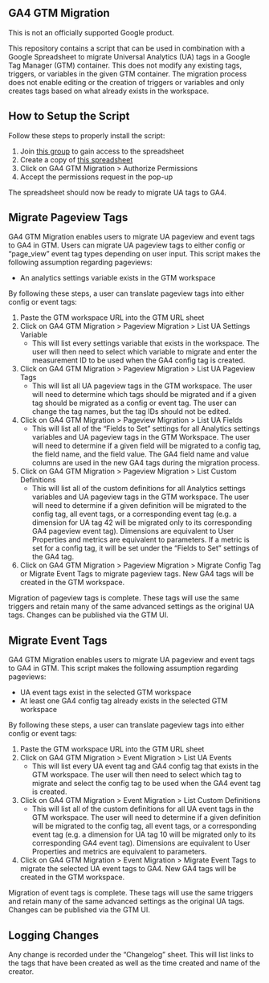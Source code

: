 ## GA4 GTM Migration

This is not an officially supported Google product.

This repository contains a script that can be used in combination with a Google Spreadsheet to migrate Universal Analytics (UA) tags in a Google Tag Manager (GTM) container. This does not modify any existing tags, triggers, or variables in the given GTM container. The migration process does not enable editing or the creation of triggers or variables and  only creates tags based on what already exists in the workspace.


## How to Setup the Script

Follow these steps to properly install the script:



1. Join [this group](https://groups.google.com/g/ga4-gtm-migration-users) to gain access to the spreadsheet
2. Create a copy of [this spreadsheet](https://docs.google.com/spreadsheets/d/1wpmw7kkHpHzPIDC-mJS3BkSqGqf46W7E5UYpYTFilEc/edit?resourcekey=0-iEpABBGIT6mtfbUtfcsktA#gid=712345901)
3. Click on GA4 GTM Migration > Authorize Permissions
4. Accept the permissions request in the pop-up

The spreadsheet should now be ready to migrate UA tags to GA4.


## Migrate Pageview Tags

GA4 GTM Migration enables users to migrate UA pageview and event tags to GA4 in GTM. Users can migrate UA pageview tags to either config or “page\_view” event tag types depending on user input. This script makes the following assumption regarding pageviews:



*   An analytics settings variable exists in the GTM workspace

By following these steps, a user can translate pageview tags into either config or event tags:



1. Paste the GTM workspace URL into the GTM URL sheet
2. Click on GA4 GTM Migration > Pageview Migration > List UA Settings Variable
    *   This will list every settings variable that exists in the workspace. The user will then need to select which variable to migrate and enter the measurement ID to be used when the GA4 config tag is created.
3. Click on GA4 GTM Migration > Pageview Migration > List UA Pageview Tags
    *   This will list all UA pageview tags in the GTM workspace. The user will need to determine which tags should be migrated and if a given tag should be migrated as a config or event tag. The user can change the tag names, but the tag IDs should not be edited.
4. Click on GA4 GTM Migration > Pageview Migration > List UA Fields
    *   This will list all of the “Fields to Set” settings for all Analytics settings variables and UA pageview tags in the GTM Workspace. The user will need to determine if a given field will be migrated to a config tag, the field name, and the field value. The GA4 field name and value columns are used in the new GA4 tags during the migration process.
5. Click on GA4 GTM Migration > Pageview Migration > List Custom Definitions
    *   This will list all of the custom definitions for all Analytics settings variables and UA pageview tags in the GTM workspace. The user will need to determine if a given definition will be migrated to the config tag, all event tags, or a corresponding event tag (e.g. a dimension for UA tag 42 will be migrated only to its corresponding GA4 pageview event tag). Dimensions are equivalent to User Properties and metrics are equivalent to parameters. If a metric is set for a config tag, it will be set under the “Fields to Set” settings of the GA4 tag.
6. Click on GA4 GTM Migration > Pageview Migration > Migrate Config Tag or Migrate Event Tags to migrate pageview tags. New GA4 tags will be created in the GTM workspace.

Migration of pageview tags is complete. These tags will use the same triggers and retain many of the same advanced settings as the original UA tags. Changes can be published via the GTM UI.


## Migrate Event Tags

GA4 GTM Migration enables users to migrate UA pageview and event tags to GA4 in GTM. This script makes the following assumption regarding pageviews:



*   UA event tags exist in the selected GTM workspace
*   At least one GA4 config tag already exists in the selected GTM workspace

By following these steps, a user can translate pageview tags into either config or event tags:



1. Paste the GTM workspace URL into the GTM URL sheet
2. Click on GA4 GTM Migration > Event Migration > List UA Events
    *   This will list every UA event tag and GA4 config tag that exists in the GTM workspace. The user will then need to select which tag to migrate and select the config tag to be used when the GA4 event tag is created.
3. Click on GA4 GTM Migration > Event Migration > List Custom Definitions
    *   This will list all of the custom definitions for all UA event tags in the GTM workspace. The user will need to determine if a given definition will be migrated to the config tag, all event tags, or a corresponding event tag (e.g. a dimension for UA tag 10 will be migrated only to its corresponding GA4 event tag). Dimensions are equivalent to User Properties and metrics are equivalent to parameters.
4. Click on GA4 GTM Migration > Event Migration > Migrate Event Tags to migrate the selected UA event tags to GA4. New GA4 tags will be created in the GTM workspace.

Migration of event tags is complete. These tags will use the same triggers and retain many of the same advanced settings as the original UA tags. Changes can be published via the GTM UI.


## Logging Changes

Any change is recorded under the “Changelog” sheet. This will list links to the tags that have been created as well as the time created and name of the creator. 
